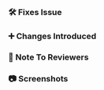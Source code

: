 
### 🛠️ Fixes Issue

<!-- If your PR fixes an open issue, use `Closes #101` to link your PR with the issue -->
<!-- Here, #101 stands for the issue number you are fixing -->
<!-- Example: Closes #31 -->

### ➕ Changes Introduced

<!-- List all the changes introduced in your PR -->

### 📄 Note To Reviewers

<!-- Add notes to reviewers if applicable -->

### 📷 Screenshots

<!-- Add screenshots if applicable -->

